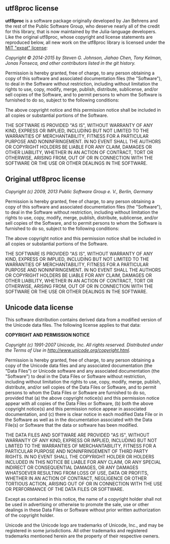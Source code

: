 ## utf8proc license ##

**utf8proc** is a software package originally developed
by Jan Behrens and the rest of the Public Software Group, who
deserve nearly all of the credit for this library, that is now maintained by the Julia-language developers.  Like the original utf8proc,
whose copyright and license statements are reproduced below, all new
work on the utf8proc library is licensed under the [MIT "expat"
license](http://opensource.org/licenses/MIT):

*Copyright &copy; 2014-2015 by Steven G. Johnson, Jiahao Chen, Tony Kelman, Jonas Fonseca, and other contributors listed in the git history.*

Permission is hereby granted, free of charge, to any person obtaining a
copy of this software and associated documentation files (the "Software"),
to deal in the Software without restriction, including without limitation
the rights to use, copy, modify, merge, publish, distribute, sublicense,
and/or sell copies of the Software, and to permit persons to whom the
Software is furnished to do so, subject to the following conditions:

The above copyright notice and this permission notice shall be included in
all copies or substantial portions of the Software.

THE SOFTWARE IS PROVIDED "AS IS", WITHOUT WARRANTY OF ANY KIND, EXPRESS OR
IMPLIED, INCLUDING BUT NOT LIMITED TO THE WARRANTIES OF MERCHANTABILITY,
FITNESS FOR A PARTICULAR PURPOSE AND NONINFRINGEMENT. IN NO EVENT SHALL THE
AUTHORS OR COPYRIGHT HOLDERS BE LIABLE FOR ANY CLAIM, DAMAGES OR OTHER
LIABILITY, WHETHER IN AN ACTION OF CONTRACT, TORT OR OTHERWISE, ARISING
FROM, OUT OF OR IN CONNECTION WITH THE SOFTWARE OR THE USE OR OTHER
DEALINGS IN THE SOFTWARE.

## Original utf8proc license ##

*Copyright (c) 2009, 2013 Public Software Group e. V., Berlin, Germany*

Permission is hereby granted, free of charge, to any person obtaining a
copy of this software and associated documentation files (the "Software"),
to deal in the Software without restriction, including without limitation
the rights to use, copy, modify, merge, publish, distribute, sublicense,
and/or sell copies of the Software, and to permit persons to whom the
Software is furnished to do so, subject to the following conditions:

The above copyright notice and this permission notice shall be included in
all copies or substantial portions of the Software.

THE SOFTWARE IS PROVIDED "AS IS", WITHOUT WARRANTY OF ANY KIND, EXPRESS OR
IMPLIED, INCLUDING BUT NOT LIMITED TO THE WARRANTIES OF MERCHANTABILITY,
FITNESS FOR A PARTICULAR PURPOSE AND NONINFRINGEMENT. IN NO EVENT SHALL THE
AUTHORS OR COPYRIGHT HOLDERS BE LIABLE FOR ANY CLAIM, DAMAGES OR OTHER
LIABILITY, WHETHER IN AN ACTION OF CONTRACT, TORT OR OTHERWISE, ARISING
FROM, OUT OF OR IN CONNECTION WITH THE SOFTWARE OR THE USE OR OTHER
DEALINGS IN THE SOFTWARE.

## Unicode data license ##

This software distribution contains derived data from a modified version of
the Unicode data files. The following license applies to that data:

**COPYRIGHT AND PERMISSION NOTICE**

*Copyright (c) 1991-2007 Unicode, Inc. All rights reserved. Distributed
under the Terms of Use in http://www.unicode.org/copyright.html.*

Permission is hereby granted, free of charge, to any person obtaining a
copy of the Unicode data files and any associated documentation (the "Data
Files") or Unicode software and any associated documentation (the
"Software") to deal in the Data Files or Software without restriction,
including without limitation the rights to use, copy, modify, merge,
publish, distribute, and/or sell copies of the Data Files or Software, and
to permit persons to whom the Data Files or Software are furnished to do
so, provided that (a) the above copyright notice(s) and this permission
notice appear with all copies of the Data Files or Software, (b) both the
above copyright notice(s) and this permission notice appear in associated
documentation, and (c) there is clear notice in each modified Data File or
in the Software as well as in the documentation associated with the Data
File(s) or Software that the data or software has been modified.

THE DATA FILES AND SOFTWARE ARE PROVIDED "AS IS", WITHOUT WARRANTY OF ANY
KIND, EXPRESS OR IMPLIED, INCLUDING BUT NOT LIMITED TO THE WARRANTIES OF
MERCHANTABILITY, FITNESS FOR A PARTICULAR PURPOSE AND NONINFRINGEMENT OF
THIRD PARTY RIGHTS. IN NO EVENT SHALL THE COPYRIGHT HOLDER OR HOLDERS
INCLUDED IN THIS NOTICE BE LIABLE FOR ANY CLAIM, OR ANY SPECIAL INDIRECT OR
CONSEQUENTIAL DAMAGES, OR ANY DAMAGES WHATSOEVER RESULTING FROM LOSS OF
USE, DATA OR PROFITS, WHETHER IN AN ACTION OF CONTRACT, NEGLIGENCE OR OTHER
TORTIOUS ACTION, ARISING OUT OF OR IN CONNECTION WITH THE USE OR
PERFORMANCE OF THE DATA FILES OR SOFTWARE.

Except as contained in this notice, the name of a copyright holder shall
not be used in advertising or otherwise to promote the sale, use or other
dealings in these Data Files or Software without prior written
authorization of the copyright holder.

Unicode and the Unicode logo are trademarks of Unicode, Inc., and may be
registered in some jurisdictions. All other trademarks and registered
trademarks mentioned herein are the property of their respective owners.
